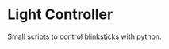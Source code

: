 # Light Controller
Small scripts to control [blinksticks](https://www.blinkstick.com/) with python.
